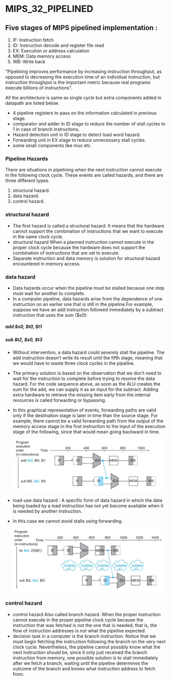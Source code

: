 # MIPS_32_PIPELINED

## Five stages of MIPS pipelined implementation :
1) IF: Instruction fetch
2) ID: Instruction decode and register file read
3) EX: Execution or address calculation
4) MEM: Data memory access
5) WB: Write back

"Pipelining improves performance by increasing instruction throughput, as opposed to decreasing the execution time of an individual instruction, but instruction 
 throughput is the important metric because real programs execute billions of instructions".

All the architecture is same as single cycle but extra components added in datapath are listed below.
- 4 pipeline registers to pass on the information calculated in previous stage.
- comparator and adder in ID stage to reduce the number of stall cycles to 1 in case of branch instructions.
- Hazard detection unit in ID stage to detect load word hazard.
- Forwarding unit in EX stage to reduce unnecessary stall cycles.
- some small components like mux etc.

### Pipeline Hazards
There are situations in pipelining when the next instruction cannot execute in the  following clock cycle. These events are called hazards, and there are three 
different types.

1) structural hazard.
2) data hazard.
3) control hazard.

### structural hazard
- The first hazard is called a structural hazard. It means that the hardware cannot support the combination of instructions that we want to execute in the same clock 
  cycle. 
- structural hazard When a planned instruction cannot execute in the proper clock cycle because the hardware does not  support the combination  of instructions 
  that are set to execute.
- Separate instruction and data memory is solution for structural hazard encountered in memory access.
 
### data hazard
- Data hazards occur when the pipeline must be stalled because one step must wait  for another  to complete.
- In a computer pipeline, data hazards arise from the dependence of one  instruction on an earlier one that is still in the pipeline.For example, suppose we have an     add instruction  followed immediately by a subtract instruction that uses the sum ($s0):
#####                                                      add $s0, $t0, $t1 
#####                                                      sub $t2, $s0, $t3 

- Without intervention, a data hazard could severely stall the pipeline. The add instruction doesn’t write its result until the fifth stage, meaning that we would have   to waste three clock cycles in the pipeline.
- The primary solution is based on the observation that we don’t need to wait for the instruction to complete before trying to resolve the data hazard. For the code     sequence above, as soon as the ALU creates the sum for the add, we can supply it as an input for the subtract. Adding extra hardware to retrieve the missing item       early from the internal resources is called forwarding or bypassing.
- In this graphical representation of events, forwarding paths are valid only if the destination stage is later in time than the source stage. For example, there         cannot be a valid forwarding path from the output of the memory access stage in the first  instruction to the input of the execution stage of the following, since     that would mean going backward in time.

     ![App Screenshot](https://github.com/bhim4078652/MIPS_32_PIPELINED/blob/main/IMAGE_REQ/p1.jpg)

- load-use data hazard : A specific form of data hazard in which the data being loaded by a load instruction has not yet become available when it is needed by another 
  instruction.
- In this case we cannot avoid stalls using forwarding.

     ![App Screenshot](https://github.com/bhim4078652/MIPS_32_PIPELINED/blob/main/IMAGE_REQ/p2.jpg)

### control hazard
- control hazard Also called branch hazard. When the proper instruction cannot execute in the proper pipeline clock cycle because the instruction that was fetched is     not the one that is needed; that is, the flow of instruction addresses is not what the pipeline expected.
- decision task in a computer is the branch instruction. Notice that we must begin fetching the instruction following the branch on the very next clock cycle.           Nevertheless, the pipeline cannot possibly know what the next instruction should be, since it only just received the branch instruction from memory, one possible       solution is to stall immediately after we fetch a branch, waiting until the pipeline determines the outcome of the branch and knows what instruction address to         fetch from.

